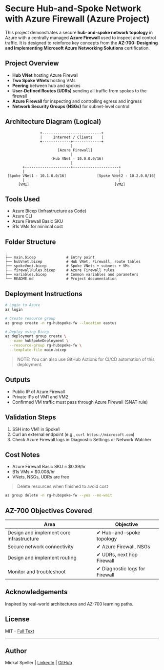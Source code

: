 # Secure Hub-and-Spoke Network with Azure Firewall (Azure Project)

This project demonstrates a secure **hub-and-spoke network topology** in Azure with a centrally managed **Azure Firewall** used to inspect and control traffic. It is designed to reinforce key concepts from the **AZ-700: Designing and Implementing Microsoft Azure Networking Solutions** certification.



## Project Overview

- **Hub VNet** hosting Azure Firewall
- **Two Spoke VNets** hosting VMs
- **Peering** between hub and spokes
- **User-Defined Routes (UDRs)** sending all traffic from spokes to the firewall
- **Azure Firewall** for inspecting and controlling egress and ingress
- **Network Security Groups (NSGs)** for subnet-level control



## Architecture Diagram (Logical)
```
                +---------------------------+
                |     Internet / Clients    |
                +-------------+-------------+
                              |
                        [Azure Firewall]
                              |
                     (Hub VNet - 10.0.0.0/16)
                              |
        +---------------------+---------------------+
        |                                           |
 [Spoke VNet1 - 10.1.0.0/16]              [Spoke VNet2 - 10.2.0.0/16]
        |                                           |
      [VM1]                                       [VM2]
```



## Tools Used

- Azure Bicep (Infrastructure as Code)
- Azure CLI
- Azure Firewall Basic SKU
- B1s VMs for minimal cost



## Folder Structure

```
.
├── main.bicep              # Entry point
├── hubVnet.bicep           # Hub VNet, Firewall, route tables
├── spokeVnet.bicep         # Spoke VNets + subnets + VMs
├── firewallRules.bicep     # Azure Firewall rules
├── variables.bicep         # Common variables and parameters
└── README.md               # Project documentation
```



## Deployment Instructions

```bash
# Login to Azure
az login

# Create resource group
az group create -n rg-hubspoke-fw --location eastus

# Deploy using Bicep
az deployment group create \
  --name hubSpokeDeployment \
  --resource-group rg-hubspoke-fw \
  --template-file main.bicep
```

> NOTE: You can also use GitHub Actions for CI/CD automation of this deployment.



## Outputs
- Public IP of Azure Firewall
- Private IPs of VM1 and VM2
- Confirmed VM traffic must pass through Azure Firewall (SNAT rule)



## Validation Steps

1. SSH into VM1 in Spoke1
2. Curl an external endpoint (e.g., `curl https://microsoft.com`)
3. Check Azure Firewall logs in Diagnostic Settings or Network Watcher



## Cost Notes
- Azure Firewall Basic SKU ≈ $0.39/hr
- B1s VMs ≈ $0.008/hr
- VNets, NSGs, UDRs are free

> Delete resources when finished to avoid cost

```bash
az group delete -n rg-hubspoke-fw --yes --no-wait
```



## AZ-700 Objectives Covered

| Area | Objective |
|------|-----------|
| Design and implement core infrastructure | ✔ Hub-and-spoke topology |
| Secure network connectivity | ✔ Azure Firewall, NSGs |
| Design and implement routing | ✔ UDRs, next hop Firewall |
| Monitor and troubleshoot | ✔ Diagnostic logs for Firewall |



## Acknowledgements

Inspired by real-world architectures and AZ-700 learning paths.



## License
MIT - [Full Text](https://opensource.org/licenses/MIT)

---

## Author
Mickal Speller | [LinkedIn](https://linkedin.com/in/mickalspeller) | [GitHub](https://github.com/yourgithub)

